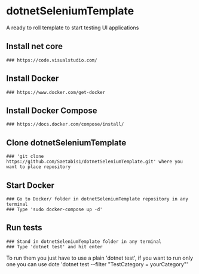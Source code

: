 # dotnetSeleniumTemplate
A ready to roll template to start testing UI applications

## Install net core
    ### https://code.visualstudio.com/
## Install Docker
    ### https://www.docker.com/get-docker
## Install Docker Compose
    ### https://docs.docker.com/compose/install/
## Clone dotnetSeleniumTemplate
    ### 'git clone https://github.com/Saetabis1/dotnetSeleniumTemplate.git' where you want to place repository
## Start Docker
    ### Go to Docker/ folder in dotnetSeleniumTemplate repository in any terminal 
    ### Type 'sudo docker-compose up -d'
## Run tests
    ### Stand in dotnetSeleniumTemplate folder in any terminal
    ### Type 'dotnet test' and hit enter

To run them you just have to use a plain 'dotnet test', if you want to run only one you can use dote 'dotnet test --filter "TestCategory = yourCategory"'